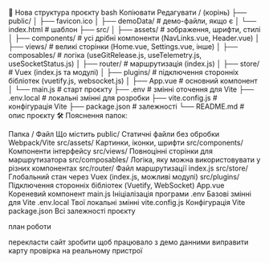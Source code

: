 📂 Нова структура проєкту
bash
Копіювати
Редагувати
/ (корінь)
├── public/
│   ├── favicon.ico
│   ├── demoData/            # демо-файли, якщо є
│   └── index.html           # шаблон
├── src/
│   ├── assets/              # зображення, шрифти, стилі
│   ├── components/          # усі дрібні компоненти (NavLinks.vue, Header.vue)
│   ├── views/               # великі сторінки (Home.vue, Settings.vue, інше)
│   ├── composables/         # логіка (useGitRelease.js, useTelemetry.js, useSocketStatus.js)
│   ├── router/              # маршрутизація (index.js)
│   ├── store/               # Vuex (index.js та модулі)
│   ├── plugins/             # підключення сторонніх бібліотек (vuetify.js, websocket.js)
│   ├── App.vue              # основний компонент
│   └── main.js              # старт проєкту
├── .env                     # змінні оточення для Vite
├── .env.local               # локальні змінні для розробки
├── vite.config.js           # конфігурація Vite
├── package.json             # залежності
└── README.md                # опис проєкту
🛠 Пояснення папок:

Папка / Файл	Що містить
public/	Статичні файли без обробки Webpack/Vite
src/assets/	Картинки, іконки, шрифти
src/components/	Компоненти інтерфейсу
src/views/	Повноцінні сторінки для маршрутизатора
src/composables/	Логіка, яку можна використовувати у різних компонентах
src/router/	Файл маршрутизації index.js
src/store/	Глобальний стан через Vuex (index.js, можливі модулі)
src/plugins/	Підключення сторонніх бібліотек (Vuetify, WebSocket)
App.vue	Кореневий компонент
main.js	Ініціалізація програми
.env	Базові змінні для Vite
.env.local	Твої локальні змінні
vite.config.js	Конфігурація Vite
package.json	Всі залежності проєкту

план роботи 

перекласти сайт 
зробити щоб працювало з демо данними 
виправити карту
провірка на реальному пристрої
